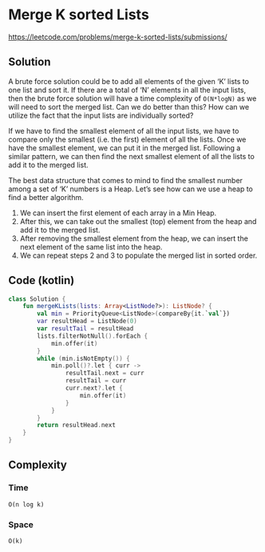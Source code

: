 # Merge K sorted Lists
https://leetcode.com/problems/merge-k-sorted-lists/submissions/
## Solution
A brute force solution could be to add all elements of the given ‘K’ lists to one list and sort it. If there are a total of ‘N’ elements in all the input lists, then the brute force solution will have a time complexity of `O(N*logN)` as we will need to sort the merged list. Can we do better than this? How can we utilize the fact that the input lists are individually sorted?

If we have to find the smallest element of all the input lists, we have to compare only the smallest (i.e. the first) element of all the lists. Once we have the smallest element, we can put it in the merged list. Following a similar pattern, we can then find the next smallest element of all the lists to add it to the merged list.

The best data structure that comes to mind to find the smallest number among a set of ‘K’ numbers is a Heap. Let’s see how can we use a heap to find a better algorithm.

1. We can insert the first element of each array in a Min Heap.
2. After this, we can take out the smallest (top) element from the heap and add it to the merged list.
3. After removing the smallest element from the heap, we can insert the next element of the same list into the heap.
4. We can repeat steps 2 and 3 to populate the merged list in sorted order.

## Code (kotlin)
```kotlin
class Solution {
    fun mergeKLists(lists: Array<ListNode?>): ListNode? {
        val min = PriorityQueue<ListNode>(compareBy{it.`val`})
        var resultHead = ListNode(0)
        var resultTail = resultHead
        lists.filterNotNull().forEach {
            min.offer(it)
        }
        while (min.isNotEmpty()) {
            min.poll()?.let { curr ->
                resultTail.next = curr
                resultTail = curr
                curr.next?.let {
                    min.offer(it)
                }
            }
        }
        return resultHead.next
    }
}
```
## Complexity
### Time
`O(n log k)`
### Space
`O(k)`

